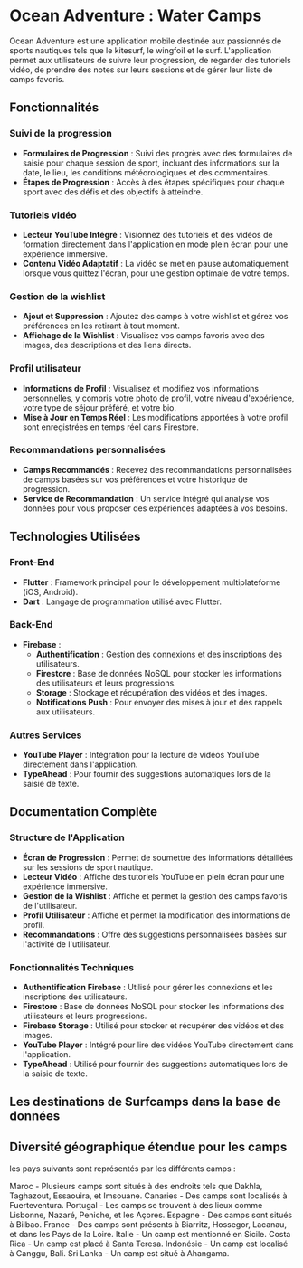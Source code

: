 # Ocean Adventure : Water Camps

Ocean Adventure est une application mobile destinée aux passionnés de sports nautiques tels que le kitesurf, le wingfoil et le surf. L'application permet aux utilisateurs de suivre leur progression, de regarder des tutoriels vidéo, de prendre des notes sur leurs sessions et de gérer leur liste de camps favoris.

## Fonctionnalités

### Suivi de la progression

- **Formulaires de Progression** : Suivi des progrès avec des formulaires de saisie pour chaque session de sport, incluant des informations sur la date, le lieu, les conditions météorologiques et des commentaires.
- **Étapes de Progression** : Accès à des étapes spécifiques pour chaque sport avec des défis et des objectifs à atteindre.

### Tutoriels vidéo

- **Lecteur YouTube Intégré** : Visionnez des tutoriels et des vidéos de formation directement dans l'application en mode plein écran pour une expérience immersive.
- **Contenu Vidéo Adaptatif** : La vidéo se met en pause automatiquement lorsque vous quittez l'écran, pour une gestion optimale de votre temps.

### Gestion de la wishlist

- **Ajout et Suppression** : Ajoutez des camps à votre wishlist et gérez vos préférences en les retirant à tout moment.
- **Affichage de la Wishlist** : Visualisez vos camps favoris avec des images, des descriptions et des liens directs.

### Profil utilisateur

- **Informations de Profil** : Visualisez et modifiez vos informations personnelles, y compris votre photo de profil, votre niveau d'expérience, votre type de séjour préféré, et votre bio.
- **Mise à Jour en Temps Réel** : Les modifications apportées à votre profil sont enregistrées en temps réel dans Firestore.

### Recommandations personnalisées

- **Camps Recommandés** : Recevez des recommandations personnalisées de camps basées sur vos préférences et votre historique de progression.
- **Service de Recommandation** : Un service intégré qui analyse vos données pour vous proposer des expériences adaptées à vos besoins.

## Technologies Utilisées

### Front-End

- **Flutter** : Framework principal pour le développement multiplateforme (iOS, Android).
- **Dart** : Langage de programmation utilisé avec Flutter.

### Back-End

- **Firebase** :
    - **Authentification** : Gestion des connexions et des inscriptions des utilisateurs.
    - **Firestore** : Base de données NoSQL pour stocker les informations des utilisateurs et leurs progressions.
    - **Storage** : Stockage et récupération des vidéos et des images.
    - **Notifications Push** : Pour envoyer des mises à jour et des rappels aux utilisateurs.

### Autres Services

- **YouTube Player** : Intégration pour la lecture de vidéos YouTube directement dans l'application.
- **TypeAhead** : Pour fournir des suggestions automatiques lors de la saisie de texte.

## Documentation Complète

### Structure de l'Application

- **Écran de Progression** : Permet de soumettre des informations détaillées sur les sessions de sport nautique.
- **Lecteur Vidéo** : Affiche des tutoriels YouTube en plein écran pour une expérience immersive.
- **Gestion de la Wishlist** : Affiche et permet la gestion des camps favoris de l'utilisateur.
- **Profil Utilisateur** : Affiche et permet la modification des informations de profil.
- **Recommandations** : Offre des suggestions personnalisées basées sur l'activité de l'utilisateur.

### Fonctionnalités Techniques

- **Authentification Firebase** : Utilisé pour gérer les connexions et les inscriptions des utilisateurs.
- **Firestore** : Base de données NoSQL pour stocker les informations des utilisateurs et leurs progressions.
- **Firebase Storage** : Utilisé pour stocker et récupérer des vidéos et des images.
- **YouTube Player** : Intégré pour lire des vidéos YouTube directement dans l'application.
- **TypeAhead** : Utilisé pour fournir des suggestions automatiques lors de la saisie de texte.

## Les destinations de Surfcamps dans la base de données
## Diversité géographique étendue pour les camps

les pays suivants sont représentés par les différents camps :

Maroc - Plusieurs camps sont situés à des endroits tels que Dakhla, Taghazout, Essaouira, et Imsouane.
Canaries - Des camps sont localisés à Fuerteventura.
Portugal - Les camps se trouvent à des lieux comme Lisbonne, Nazaré, Peniche, et les Açores.
Espagne - Des camps sont situés à Bilbao.
France - Des camps sont présents à Biarritz, Hossegor, Lacanau, et dans les Pays de la Loire.
Italie - Un camp est mentionné en Sicile.
Costa Rica - Un camp est placé à Santa Teresa.
Indonésie - Un camp est localisé à Canggu, Bali.
Sri Lanka - Un camp est situé à Ahangama.
